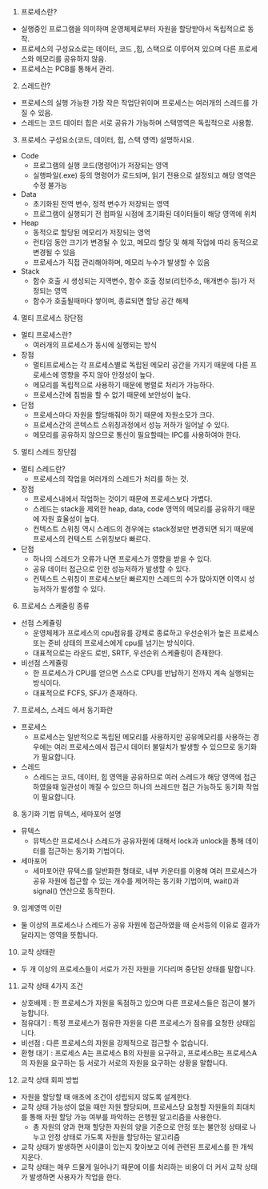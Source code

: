1. 프로세스란?
- 실행중인 프로그램을 의미하며 운영체제로부터 자원을 할당받아서 독립적으로 동작.
- 프로세스의 구성요소로는 데이터, 코드 ,힙, 스택으로 이루어져 있으며 다른 프로세스와 메모리를 공유하지 않음.
- 프로세스는 PCB를 통해서 관리.

2. 스레드란?
- 프로세스의 실행 가능한 가장 작은 작업단위이며 프로세스는 여러개의 스레드를 가질 수 있음.
- 스레드는 코드 데이터 힙은 서로 공유가 가능하며 스택영역은 독립적으로 사용함.
  
3. 프로세스 구성요소(코드, 데이터, 힙, 스택 영역) 설명하시요.
- Code
  + 프로그램의 실행 코드(명령어)가 저장되는 영역
  + 실행파일(.exe) 등의 명령어가 로드되며, 읽기 전용으로 설정되고 해당 영역은 수정 불가능
- Data
  + 초기화된 전역 변수, 정적 변수가 저장되는 영역
  + 프로그램이 실행되기 전 컴파일 시점에 초기화된 데이터들이 해당 영역에 위치
- Heap
  + 동적으로 할당된 메모리가 저장되는 영역
  + 런타임 동안 크기가 변경될 수 있고, 메모리 할당 및 해제 작업에 따라 동적으로 변경될 수 있음
  + 프로세스가 직접 관리해야하며, 메모리 누수가 발생할 수 있음
- Stack
  + 함수 호출 시 생성되는 지역변수, 함수 호출 정보(리턴주소, 매개변수 등)가 저정되는 영역
  + 함수가 호출될때마다 쌓이며, 종료되면 할당 공간 해제

4. 멀티 프로세스 장단점
 - 멀티 프로세스란?
   +  여러개의 프로세스가 동시에 실행되는 방식
 - 장점
   + 멀티프로세스는 각 프로세스별로 독립된 메모리 공간을 가지기 때문에 다른 프로세스에 영향을 주지 않아 안정성이 높다.
   + 메모리를 독립적으로 사용하기 때문에 병렬로 처리가 가능하다.
   + 프로세스간에 침범을 할 수 없기 때문에 보안성이 높다.
 - 단점
   + 프로세스마다 자원을 할당해줘야 하기 때문에 자원소모가 크다.
   + 프로세스간의 콘텍스트 스위칭과정에서 성능 저하가 일어날 수 있다.
   + 메모리를 공유하지 않으므로 통신이 필요할때는 IPC를 사용하여야 한다.
   
5. 멀티 스레드 장단점
 - 멀티 스레드란?
   + 프로세스의 작업을 여러개의 스레드가 처리를 하는 것.
 - 장점
   + 프로세스내에서 작업하는 것이기 때문에 프로세스보다 가볍다.
   + 스레드는 stack을 제외한 heap, data, code 영역의 메모리를 공유하기 때문에 자원 효율성이 높다.
   + 컨텍스트 스위칭 역시 스레드의 경우에는 stack정보만 변경되면 되기 때문에 프로세스의 컨텍스트 스위칭보다 빠르다.
 - 단점
   + 하나의 스레드가 오류가 나면 프로세스가 영향을 받을 수 있다.
   + 공유 데이터 접근으로 인한 성능저하가 발생할 수 있다.
   + 컨텍스트 스위칭이 프로세스보단 빠르지만 스레드의 수가 많아지면 이역시 성능저하가 발생할 수 있다.
 
6. 프로세스 스케줄링 종류
 - 선점 스케쥴링
   + 운영체제가 프로세스의 cpu점유를 강제로 종료하고 우선순위가 높은 프로세스 또는 준비 상태의 프로세스에게 cpu를 넘기는 방식이다.
   + 대표적으로는 라운드 로빈, SRTF, 우선순위 스케쥴링이 존재한다.
 - 비선점 스케쥴링
   + 한 프로세스가 CPU를 얻으면 스스로 CPU를 반납하기 전까지 계속 실행되는 방식이다.
   + 대표적으로 FCFS, SFJ가 존재하다.
   
7. 프로세스, 스레드 에서 동기화란
 - 프로세스
   + 프로세스는 일반적으로 독립된 메모리를 사용하지만 공유메모리를 사용하는 경우에는 여러 프로세스에서 접근시 데이터 불일치가 발생할 수 있으므로 동기화가 필요합니다.
 - 스레드
   + 스레드는 코드, 데이터, 힙 영역을 공유하므로 여러 스레드가 해당 영역에 접근하였을때 일관성이 깨질 수 있으므 하나의 쓰레드만 접근 가능하도 동기화 작업이 필요합니다.

8. 동기화 기법 뮤텍스, 세마포어 설명
 - 뮤텍스
   + 뮤텍스란 프로세스나 스레드가 공유자원에 대해서 lock과 unlock을 통해 데이터를 접근하는 동기화 기법이다.
 - 세마포어
   + 세마포어란 뮤텍스를 일반화한 형태로, 내부 카운터를 이용해 여러 프로세스가 공유 자원에 접근할 수 있는 개수를 제어하는 동기화 기법이며, wait()과 signal() 연산으로 동작한다.

9. 임계영역 이란
 - 둘 이상의 프로세스나 스레드가 공유 자원에 접근하였을 때 순서등의 이유로 결과가 달라지는 영역을 뜻합니다.

10. 교착 상태란
 - 두 개 이상의 프로세스들이 서로가 가진 자원을 기다리며 중단된 상태를 말합니다.

11. 교착 상태 4가지 조건
 - 상호배제 : 한 프로세스가 자원을 독점하고 있으며 다른 프로세스들은 접근이 불가능합니다.
 - 점유대기 : 특정 프로세스가 점유한 자원을 다른 프로세스가 점유를 요청한 상태입니다.
 - 비선점 : 다른 프로세스의 자원을 강제적으로 접근할 수 없습니다.
 - 환형 대기 : 프로세스 A는 프로세스 B의 자원을 요구하고, 프로세스B는 프로세스A의 자원을 요구하는 등 서로가 서로의 자원을 요구하는 상황을 말합니다.

12. 교착 상태 회피 방법
 - 자원을 할당할 때 애초에 조건이 성립되지 않도록 설계한다.
 - 교착 상태 가능성이 없을 때만 자원 할당되며, 프로세스당 요청할 자원들의 최대치를 통해 자원 할당 가능 여부를 파악하는 은행원 알고리즘을 사용한다.
   + 총 자원의 양과 현재 할당한 자원의 양을 기준으로 안정 또는 불안정 상태로 나누고 안정 상태로 가도록 자원을 할당하는 알고리즘 
 - 교착 상태가 발생하면 사이클이 있는지 찾아보고 이에 관련된 프로세스를 한 개씩 지운다.
 - 교착 상태는 매우 드물게 일어나기 때문에 이를 처리하는 비용이 더 커서 교착 상태가 발생하면 사용자가 작업을 한다.
